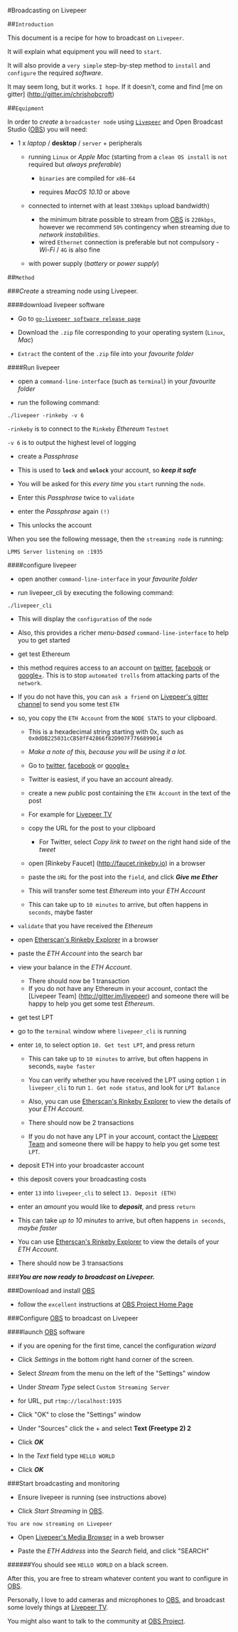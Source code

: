 #Broadcasting on Livepeer

##`Introduction`

This document is a recipe for how to broadcast on `Livepeer`.

It will explain what equipment you will need to `start`.

It will also provide a `very simple` step-by-step method to `install` and `configure` the required _software_.

It may seem long, but it works. `I hope`. If it doesn't, come and find [me on gitter] (http://gitter.im/chrishobcroft)

##`Equipment`

In order to _create_ a `broadcaster node` using [`Livepeer`](http://livepeer.org) and Open Broadcast Studio ([OBS](http://obsproject.com)) you will need:

- 1 x _laptop_ / **desktop** / `server` + peripherals

  - running `Linux` or _Apple Mac_ (starting from a `clean OS install` is `not` required but _always preferable_)

    - `binaries` are compiled for `x86-64`

    - requires _MacOS 10.10_ or above

  - connected to internet with at least `330kbps` upload bandwidth)

    - the minimum bitrate possible to stream from  [OBS](http://obsproject.com) is `220kbps`, however we recommend `50%` contingency when streaming due to _network instabilities_.
    - wired `Ethernet` connection is preferable but not compulsory - _Wi-Fi_ / `4G` is also fine

  - with power supply (_battery_ or _power supply_)

##`Method`

###_Create_ a streaming node using Livepeer.

####download livepeer software

- Go to [`go-livepeer software release page`](https://github.com/livepeer/go-livepeer/releases)

- Download the `.zip` file corresponding to your operating system (`Linux`, _Mac_)

- `Extract` the content of the `.zip` file into your _favourite folder_

####Run livepeer

- open a `command-line-interface` (such as `terminal`) in your _favourite folder_

- run the following command:

```
./livepeer -rinkeby -v 6
```

`-rinkeby` is to connect to the `Rinkeby` _Ethereum_ `Testnet`

`-v 6` is to output the highest level of logging

- create a _Passphrase_

 - This is used to **`lock`** and **`unlock`** your account, so _**keep it safe**_
 - You will be asked for this _every time_ you `start` running the `node`.
 - Enter this _Passphrase_ twice to `validate`


- enter the _Passphrase_ again `(!)`

 - This unlocks the account

When you see the following message, then the `streaming node` is running:

```
LPMS Server listening on :1935
```

####configure livepeer

- open another `command-line-interface` in your _favourite folder_

- run livepeer_cli by executing the following command:

```
./livepeer_cli
```

- This will display the `configuration` of the `node`
- Also, this provides a richer _menu-based_ `command-line-interface` to help you to get started

- get test Ethereum

 - this method requires access to an account on [twitter](http://www.twitter.com), [facebook](http://www.facebook.com) or [google+](http://plus.google.com). This is to stop `automated trolls` from attacking parts of the `network`.

 - If you do not have this, you can `ask a friend` on [Livepeer's gitter channel](http://gitter.im/livepeer/Lobby) to send you some test `ETH`

 - so, you copy the `ETH Account` from the `NODE STATS` to your clipboard.

     - This is a hexadecimal string starting with 0x, such as `0x0dDB225031cCB58fF42866f82D907F7766899014`
     - *Make a note of this, because you will be using it a lot.*

   - Go to [twitter](http://www.twitter.com), [facebook](http://www.facebook.com) or [google+](http://plus.google.com)

    - Twitter is easiest, if you have an account already.

   - create a new *public* post containing the `ETH Account` in the text of the post

    - For example for [Livepeer TV](https://twitter.com/LivepeerTV/status/974727781836820480)

   - copy the URL for the post to your clipboard

     - For Twitter, select _Copy link to tweet_ on the right hand side of the _tweet_

   - open [Rinkeby Faucet] (http://faucet.rinkeby.io) in a browser

   - paste the _`URL`_ for the post into the `field`, and click _**Give me Ether**_

    - This will transfer some test _Ethereum_ into your _ETH Account_
    - This can take up to `10 minutes` to arrive, but often happens in `seconds`, maybe faster

- `validate` that you have received the _Ethereum_

 - open [Etherscan's Rinkeby Explorer](https://rinkeby.etherscan.io) in a browser

 - paste the _ETH Account_ into the search bar

 - view your balance in the _ETH Account_.

    - There should now be 1 transaction
    - If you do not have any Ethereum in your account, contact the [Livepeer Team] (http://gitter.im/livepeer) and someone there will be happy to help you get some test _Ethereum_.

- get test LPT

 - go to the `terminal` window where `livepeer_cli` is running

 - enter `10`, to select option `10. Get test LPT`, and press return

    - This can take up to `10 minutes` to arrive, but often happens in seconds, `maybe faster`

    - You can verify whether you have received the LPT using option `1` in `livepeer_cli` to run `1. Get node status`, and look for `LPT Balance`
    
    - Also, you can use [Etherscan's Rinkeby Explorer](https://rinkeby.etherscan.io) to view the details of your _ETH Account_.
    - There should now be 2 transactions

    - If you do not have any LPT in your account, contact the [Livepeer Team](http://gitter.im/livepeer/Lobby) and someone there will be happy to help you get some test `LPT`.

- deposit ETH into your broadcaster account

 - this deposit covers your broadcasting costs

 - enter `13` into `livepeer_cli` to select `13. Deposit (ETH)`

 - enter an _amount_ you would like to _**deposit**_, and press `return`

 - This can take _up to 10 minutes_ to arrive, but often happens `in seconds`, _maybe faster_
 - You can use [Etherscan's Rinkeby Explorer](https://rinkeby.etherscan.io) to view the details of your _ETH Account_.

 - There should now be 3 transactions

###_**You are now ready to broadcast on Livepeer.**_

###Download and install [OBS](http://obsproject.com)

- follow the `excellent` instructions at [OBS Project Home Page](http://obsproject.com)

###Configure [OBS](http://obsproject.com) to broadcast on Livepeer

####launch [OBS](http://obsproject.com) software

- if you are opening for the first time, cancel the configuration _wizard_

- Click _Settings_ in the bottom right hand corner of the screen.

- Select _Stream_ from the menu on the left of the "Settings" window

- Under _Stream Type_ select `Custom Streaming Server`

- for URL, put `rtmp://localhost:1935`

- Click "OK" to close the "Settings" window

- Under "Sources" click the + and select **Text (Freetype 2) 2**

- Click _**OK**_

- In the _Text_ field type `HELLO WORLD`

- Click _**OK**_

###Start broadcasting and monitoring

- Ensure livepeer is running (see instructions above)

- Click _Start Streaming_ in [OBS](http://obsproject.com).

```
You are now streaming on Livepeer
```

- Open [Livepeer's Media Browser](https://media.livepeer.org/) in a web browser

- Paste the _ETH Address_ into the _Search_ field, and click "SEARCH"

######You should see `HELLO WORLD` on a black screen.

After this, you are free to stream whatever content you want to configure in [OBS](http://obsproject.com).

Personally, I love to add cameras and microphones to [OBS](http://obsproject.com), and broadcast some lovely things at [Livepeer TV](www.livepeer.tv).

You might also want to talk to the community at [OBS Project](http://obsproject.com).
